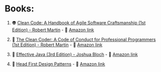 # Books:

1. :alien: [Clean Code: A Handbook of Agile Software Craftsmanship (1st Edition) - Robert Martin](https://github.com/lusavova/book-summary/tree/master/Clean%20Code%20-%20Robert%20Martin) - :link: [Amazon link](https://www.amazon.com/Clean-Code-Handbook-Software-Craftsmanship/dp/0132350882)

2. :space_invader: [The Clean Coder: A Code of Conduct for Professional Programmers (1st Edition) - Robert Martin](https://github.com/lusavova/book-summary/tree/master/The%20Clean%20Coder%20-%20Robert%20Martin) - :link: [Amazon link](https://www.amazon.com/Clean-Coder-Conduct-Professional-Programmers/dp/0137081073)

3. :pushpin: [Effective Java (3rd Edition) - Joshua Bloch](https://github.com/lusavova/book-summary/tree/master/Effective%20Java%20-%20%20Joshua%20Bloch) - :link: [Amazon link](https://www.amazon.com/Joshua-Bloch/e/B001CDCVUG/ref=dp_byline_cont_book_1)

4. :wrench: [Head First Design Patterns](https://github.com/lusavova/book-summary/tree/master/Head%20First%20Design%20Patterns) - :link: [Amazon link](https://www.amazon.com/Head-First-Design-Patterns-Brain-Friendly/dp/0596007124)
